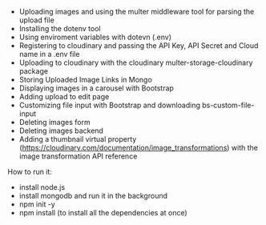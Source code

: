 
- Uploading images and using the multer middleware tool for parsing the upload file
- Installing the dotenv tool
- Using enviroment variables with dotevn (.env)
- Registering to cloudinary and passing the API Key, API Secret and Cloud name in a .env file
- Uploading to cloudinary with the cloudinary multer-storage-cloudinary package
- Storing Uploaded Image Links in Mongo
- Displaying images in a carousel with Bootstrap
- Adding upload to edit page 
- Customizing file input with Bootstrap and downloading bs-custom-file-input
- Deleting images form
- Deleting images backend
- Adding a thumbnail virtual property (https://cloudinary.com/documentation/image_transformations) with the image transformation API reference

How to run it:

- install node.js
- install mongodb and run it in the background
- npm init -y
- npm install (to install all the dependencies at once)
